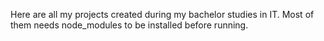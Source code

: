 Here are all my projects created during my bachelor studies in IT. Most of them needs node_modules to be installed before running.
